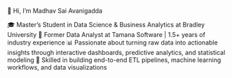 👋 Hi, I’m Madhav Sai Avanigadda

🎓 Master’s Student in Data Science & Business Analytics at Bradley University
💼 Former Data Analyst at Tamana Software | 1.5+ years of industry experience
📊 Passionate about turning raw data into actionable insights through interactive dashboards, predictive analytics, and statistical modeling
📍 Skilled in building end-to-end ETL pipelines, machine learning workflows, and data visualizations
